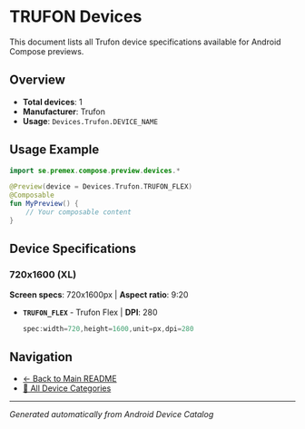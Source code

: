 # TRUFON Devices

This document lists all Trufon device specifications available for Android Compose previews.

## Overview

- **Total devices**: 1
- **Manufacturer**: Trufon
- **Usage**: `Devices.Trufon.DEVICE_NAME`

## Usage Example

```kotlin
import se.premex.compose.preview.devices.*

@Preview(device = Devices.Trufon.TRUFON_FLEX)
@Composable
fun MyPreview() {
    // Your composable content
}
```

## Device Specifications

### 720x1600 (XL)

**Screen specs**: 720x1600px | **Aspect ratio**: 9:20

- **`TRUFON_FLEX`** - Trufon Flex | **DPI**: 280
  ```kotlin
  spec:width=720,height=1600,unit=px,dpi=280
  ```

## Navigation

- [← Back to Main README](../../README.md)
- [📱 All Device Categories](../README.md)

---
*Generated automatically from Android Device Catalog*
